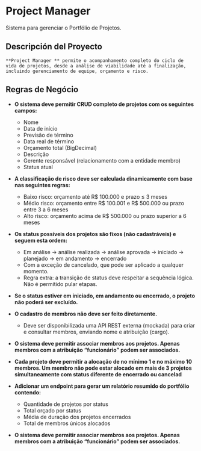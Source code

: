 # Project Manager 
Sistema para gerenciar o Portfólio de Projetos.

## Descripción del Proyecto
    **Project Manager ** permite o acompanhamento completo do ciclo de vida de projetos, desde a análise de viabilidade até a finalização, incluindo gerenciamento de equipe, orçamento e risco.

## Regras de Negócio
* **O sistema deve permitir CRUD completo de projetos com os seguintes campos:**
    * Nome
    * Data de início
    * Previsão de término
    * Data real de término
    * Orçamento total (BigDecimal)
    * Descrição
    * Gerente responsável (relacionamento com a entidade membro)
    * Status atual

* **A classificação de risco deve ser calculada dinamicamente com base nas seguintes regras:**
    * Baixo risco: orçamento até R$ 100.000 e prazo ≤ 3 meses
    * Médio risco: orçamento entre R$ 100.001 e R$ 500.000 ou prazo entre 3 a 6 meses
    * Alto risco: orçamento acima de R$ 500.000 ou prazo superior a 6 meses

* **Os status possíveis dos projetos são fixos (não cadastráveis) e seguem esta ordem:**
    * Em análise → análise realizada → análise aprovada → iniciado → planejado → em andamento → encerrado
    * Com a exceção de cancelado, que pode ser aplicado a qualquer momento.
    * Regra extra: a transição de status deve respeitar a sequência lógica. Não é permitido pular etapas.

* **Se o status estiver em iniciado, em andamento ou encerrado, o projeto não poderá ser excluído.**
* **O cadastro de membros não deve ser feito diretamente.**

    * Deve ser disponibilizada uma API REST externa (mockada) para criar e consultar membros, enviando nome e atribuição (cargo).
* **O sistema deve permitir associar membros aos projetos. Apenas membros com a atribuição “funcionário” podem ser associados.**

* **Cada projeto deve permitir a alocação de no mínimo 1 e no máximo 10 membros. Um membro não pode estar alocado em mais de 3 projetos simultaneamente com status diferente de encerrado ou cancelad**

* **Adicionar um endpoint para gerar um relatório resumido do portfólio contendo:**
    * Quantidade de projetos por status
    * Total orçado por status
    * Média de duração dos projetos encerrados
    * Total de membros únicos alocados

* **O sistema deve permitir associar membros aos projetos. Apenas membros com a atribuição “funcionário” podem ser associados.**